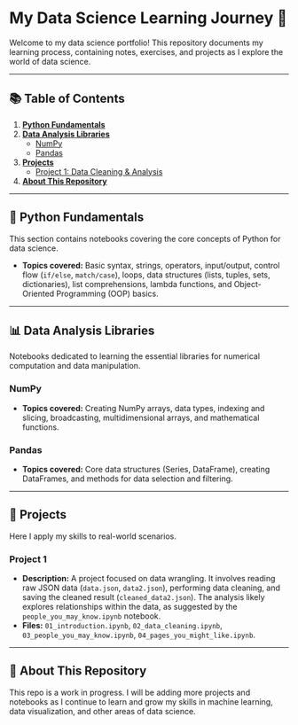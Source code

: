 # My Data Science Learning Journey 🚀

Welcome to my data science portfolio! This repository documents my learning process, containing notes, exercises, and projects as I explore the world of data science.

---

## 📚 Table of Contents

1.  [**Python Fundamentals**](#-python-fundamentals)
2.  [**Data Analysis Libraries**](#-data-analysis-libraries)
    - [NumPy](#numpy)
    - [Pandas](#pandas)
3.  [**Projects**](#-projects)
    - [Project 1: Data Cleaning & Analysis](#project-1)
4.  [**About This Repository**](#-about-this-repository)

---

## 🐍 Python Fundamentals

This section contains notebooks covering the core concepts of Python for data science.

-   **Topics covered:** Basic syntax, strings, operators, input/output, control flow (`if/else`, `match/case`), loops, data structures (lists, tuples, sets, dictionaries), list comprehensions, lambda functions, and Object-Oriented Programming (OOP) basics.

---

## 📊 Data Analysis Libraries

Notebooks dedicated to learning the essential libraries for numerical computation and data manipulation.

### NumPy

-   **Topics covered:** Creating NumPy arrays, data types, indexing and slicing, broadcasting, multidimensional arrays, and mathematical functions.

### Pandas

-   **Topics covered:** Core data structures (Series, DataFrame), creating DataFrames, and methods for data selection and filtering.

---

## 📂 Projects

Here I apply my skills to real-world scenarios.

### Project 1

-   **Description:** A project focused on data wrangling. It involves reading raw JSON data (`data.json`, `data2.json`), performing data cleaning, and saving the cleaned result (`cleaned_data2.json`). The analysis likely explores relationships within the data, as suggested by the `people_you_may_know.ipynb` notebook.
-   **Files:** `01_introduction.ipynb`, `02_data_cleaning.ipynb`, `03_people_you_may_know.ipynb`, `04_pages_you_might_like.ipynb`.

---

## 📖 About This Repository

This repo is a work in progress. I will be adding more projects and notebooks as I continue to learn and grow my skills in machine learning, data visualization, and other areas of data science.
